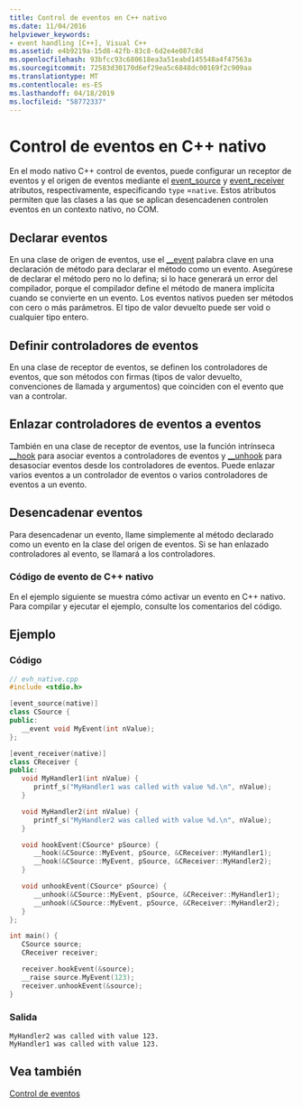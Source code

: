 ```yaml
---
title: Control de eventos en C++ nativo
ms.date: 11/04/2016
helpviewer_keywords:
- event handling [C++], Visual C++
ms.assetid: e4b9219a-15d8-42fb-83c8-6d2e4e087c8d
ms.openlocfilehash: 93bfcc93c680618ea3a51eabd145548a4f47563a
ms.sourcegitcommit: 72583d30170d6ef29ea5c6848dc00169f2c909aa
ms.translationtype: MT
ms.contentlocale: es-ES
ms.lasthandoff: 04/18/2019
ms.locfileid: "58772337"
---
```

# <a name="event-handling-in-native-c"></a>Control de eventos en C++ nativo

En el modo nativo C++ control de eventos, puede configurar un receptor de eventos y el origen de eventos mediante el [event_source](../windows/attributes/event-source.md) y [event_receiver](../windows/attributes/event-receiver.md) atributos, respectivamente, especificando `type` =`native`. Estos atributos permiten que las clases a las que se aplican desencadenen controlen eventos en un contexto nativo, no COM.

## <a name="declaring-events"></a>Declarar eventos

En una clase de origen de eventos, use el [__event](../cpp/event.md) palabra clave en una declaración de método para declarar el método como un evento. Asegúrese de declarar el método pero no lo defina; si lo hace generará un error del compilador, porque el compilador define el método de manera implícita cuando se convierte en un evento. Los eventos nativos pueden ser métodos con cero o más parámetros. El tipo de valor devuelto puede ser void o cualquier tipo entero.

## <a name="defining-event-handlers"></a>Definir controladores de eventos

En una clase de receptor de eventos, se definen los controladores de eventos, que son métodos con firmas (tipos de valor devuelto, convenciones de llamada y argumentos) que coinciden con el evento que van a controlar.

## <a name="hooking-event-handlers-to-events"></a>Enlazar controladores de eventos a eventos

También en una clase de receptor de eventos, use la función intrínseca [__hook](../cpp/hook.md) para asociar eventos a controladores de eventos y [__unhook](../cpp/unhook.md) para desasociar eventos desde los controladores de eventos. Puede enlazar varios eventos a un controlador de eventos o varios controladores de eventos a un evento.

## <a name="firing-events"></a>Desencadenar eventos

Para desencadenar un evento, llame simplemente al método declarado como un evento en la clase del origen de eventos. Si se han enlazado controladores al evento, se llamará a los controladores.

### <a name="native-c-event-code"></a>Código de evento de C++ nativo

En el ejemplo siguiente se muestra cómo activar un evento en C++ nativo. Para compilar y ejecutar el ejemplo, consulte los comentarios del código.

## <a name="example"></a>Ejemplo

### <a name="code"></a>Código

```cpp
// evh_native.cpp
#include <stdio.h>

[event_source(native)]
class CSource {
public:
   __event void MyEvent(int nValue);
};

[event_receiver(native)]
class CReceiver {
public:
   void MyHandler1(int nValue) {
      printf_s("MyHandler1 was called with value %d.\n", nValue);
   }

   void MyHandler2(int nValue) {
      printf_s("MyHandler2 was called with value %d.\n", nValue);
   }

   void hookEvent(CSource* pSource) {
      __hook(&CSource::MyEvent, pSource, &CReceiver::MyHandler1);
      __hook(&CSource::MyEvent, pSource, &CReceiver::MyHandler2);
   }

   void unhookEvent(CSource* pSource) {
      __unhook(&CSource::MyEvent, pSource, &CReceiver::MyHandler1);
      __unhook(&CSource::MyEvent, pSource, &CReceiver::MyHandler2);
   }
};

int main() {
   CSource source;
   CReceiver receiver;

   receiver.hookEvent(&source);
   __raise source.MyEvent(123);
   receiver.unhookEvent(&source);
}
```

### <a name="output"></a>Salida

```Output
MyHandler2 was called with value 123.
MyHandler1 was called with value 123.
```

## <a name="see-also"></a>Vea también

[Control de eventos](../cpp/event-handling.md)